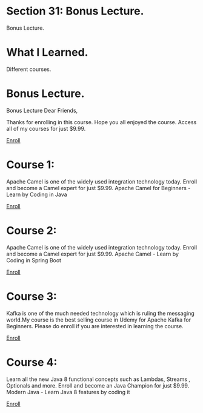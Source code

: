 # Section 31: Bonus Lecture.

Bonus Lecture.

# What I Learned.

Different courses.

# Bonus Lecture.

Bonus Lecture
Dear Friends,

Thanks for enrolling in this course. Hope you all enjoyed the course. 
Access all of my courses for just $9.99.

[Enroll](#)

# Course 1:

Apache Camel is one of the widely used integration technology today. Enroll and become a Camel expert for just $9.99.
Apache Camel for Beginners - Learn by Coding in Java

[Enroll](#)

# Course 2:

Apache Camel is one of the widely used integration technology today. Enroll and become a Camel expert for just $9.99.
Apache Camel - Learn by Coding in Spring Boot

[Enroll](https://www.udemy.com/course/modern-java-learn-java-8-features-by-coding-it/?couponCode=KEEPLEARNING)

# Course 3: 

Kafka is one of the much needed technology which is ruling the messaging world.My course is the  best selling course in Udemy for Apache Kafka for Beginners.
Please do enroll if you are interested in learning the course.

[Enroll](https://www.udemy.com/course/apache-kafka-deep-dive-hands-on-using-javabuilt-in-scripts/?couponCode=KEEPLEARNING)

# Course 4:

Learn all the new Java 8 functional concepts  such as Lambdas, Streams , Optionals and more. Enroll and become an Java Champion for just $9.99.
Modern Java - Learn Java 8 features by coding it

[Enroll](https://www.udemy.com/course/modern-java-learn-java-8-features-by-coding-it/?couponCode=KEEPLEARNING)
